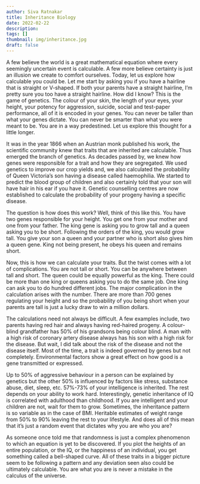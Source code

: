 ```yaml
---
author: Siva Ratnakar
title: Inheritance Biology
date: 2022-02-22
description: 
tags: []
thumbnail: img/inheritance.jpg
draft: false
---
```


A few believe the world is a great mathematical equation where every seemingly uncertain event is calculable. A few more believe certainty is just an illusion we create to comfort ourselves. Today, let us explore how calculable you could be. Let me start by asking you if you have a hairline that is straight or V-shaped. If both your parents have a straight hairline, I’m pretty sure you too have a straight hairline. How did I know? This is the game of genetics. The colour of your skin, the length of your eyes, your height, your potency for aggression, suicide, social and test-paper performance, all of it is encoded in your genes. You can never be taller than what your genes dictate. You can never be smarter than what you were meant to be. You are in a way predestined. Let us explore this thought for a little longer.

It was in the year 1866 when an Austrian monk published his work, the scientific community knew that traits that are inherited are calculable. Thus emerged the branch of genetics. As decades passed by, we knew how genes were responsible for a trait and how they are segregated. We used genetics to improve our crop yields and, we also calculated the probability of Queen Victoria’s son having a disease called haemophilia. We started to predict the blood group of children and also certainly told that your son will have hair in his ear if you have it. Genetic counselling centres are now established to calculate the probability of your progeny having a specific disease.

The question is how does this work? Well, think of this like this. You have two genes responsible for your height. You get one from your mother and one from your father.  The king gene is asking you to grow tall and a queen asking you to be short. Following the orders of the king, you would grow tall. You give your son a queen and your partner who is short also gives him a queen gene. King not being present, he obeys his queen and remains short.

Now, this is how we can calculate your traits. But the twist comes with a lot of complications. You are not tall or short. You can be anywhere between tall and short. The queen could be equally powerful as the king. There could be more than one king or queens asking you to do the same job. One king can ask you to do hundred different jobs. The major complication in the calculation arises with the number. There are more than 700 genes regulating your height and so the probability of you being short when your parents are tall is just a lucky draw to win a million dollars.

The calculations need not always be difficult. A few examples include, two parents having red hair and always having red-haired progeny. A colour-blind grandfather has 50% of his grandsons being colour blind.  A man with a high risk of coronary artery disease always has his son with a high risk for the disease. But wait, I did talk about the risk of the disease and not the disease itself. Most of the time, a trait is indeed governed by genes but not completely. Environmental factors show a great effect on how good is a gene transmitted or expressed.

Up to 50% of aggressive behaviour in a person can be explained by genetics but the other 50% is influenced by factors like stress, substance abuse, diet, sleep, etc. 57%-73% of your intelligence is inherited. The rest depends on your ability to work hard. Interestingly, genetic inheritance of IQ is correlated with adulthood than childhood. If you are intelligent and your children are not, wait for them to grow. Sometimes, the inheritance pattern is so variable as in the case of BMI. Heritable estimates of weight range from 50% to 90% leaving the rest to your lifestyle. And does all of this mean that it’s just a random event that dictates why you are who you are?

As someone once told me that randomness is just a complex phenomenon to which an equation is yet to be discovered. If you plot the heights of an entire population, or the IQ, or the happiness of an individual, you get something called a bell-shaped curve. All of these traits in a bigger picture seem to be following a pattern and any deviation seen also could be ultimately calculable. You are what you are is never a mistake in the calculus of the universe.